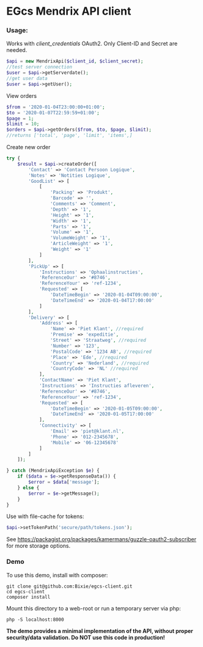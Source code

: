EGcs Mendrix API client
===

### Usage:

Works with _client_credentials_ OAuth2. Only Client-ID and Secret are needed.

```php
$api = new MendrixApi($client_id, $client_secret);
//test server connection
$user = $api->getServerdate();
//get user data
$user = $api->getUser();
```

View orders

```php
$from = '2020-01-04T23:00:00+01:00';
$to = '2020-01-07T22:59:59+01:00';
$page = 1;
$limit = 10;
$orders = $api->getOrders($from, $to, $page, $limit);
//returns ['total', 'page', 'limit', 'items',]
```

Create new order

```php
try {
    $result = $api->createOrder([
        'Contact' => 'Contact Persoon Logique',
        'Notes' => 'Notities Logique',
        'GoodList' => [
            [
                'Packing' => 'Produkt',
                'Barcode' => '',
                'Comments' => 'Comment',
                'Depth' => '1',
                'Height' => '1',
                'Width' => '1',
                'Parts' => '1',
                'Volume' => '1',
                'VolumeWeight' => '1',
                'ArticleWeight' => '1',
                'Weight' => '1'
            ]
        ],
        'PickUp' => [
            'Instructions' => 'Ophaalinstructies',
            'ReferenceOur' => '#8746',
            'ReferenceYour' => 'ref-1234',
            'Requested' => [
                'DateTimeBegin' => '2020-01-04T09:00:00',
                'DateTimeEnd' => '2020-01-04T17:00:00'
            ]
        ],
        'Delivery' => [
            'Address' => [
                'Name' => 'Piet Klant', //required
                'Premise' => 'expeditie',
                'Street' => 'Straatweg', //required
                'Number' => '123',
                'PostalCode' => '1234 AB', //required
                'Place' => 'Ede', //required
                'Country' => 'Nederland', //required
                'CountryCode' => 'NL' //required
            ],
            'ContactName' => 'Piet Klant',
            'Instructions' => 'Instructies afleveren',
            'ReferenceOur' => '#8746',
            'ReferenceYour' => 'ref-1234',
            'Requested' => [
                'DateTimeBegin' => '2020-01-05T09:00:00',
                'DateTimeEnd' => '2020-01-05T17:00:00'
            ],
            'Connectivity' => [
                'Email' => 'piet@klant.nl',
                'Phone' => '012-2345678',
                'Mobile' => '06-12345678'
            ]
        ]
    ]);

} catch (MendrixApiException $e) {
    if ($data = $e->getResponseData()) {
        $error = $data['message'];
    } else {
        $error = $e->getMessage();
    }
}

```

Use with file-cache for tokens:

```php
$api->setTokenPath('secure/path/tokens.json');
```

See https://packagist.org/packages/kamermans/guzzle-oauth2-subscriber for more storage options.


### Demo

To use this demo, install with composer:

```
git clone git@github.com:Bixie/egcs-client.git
cd egcs-client
composer install
```

Mount this directory to a web-root or run a temporary server via php:

```
php -S localhost:8000
```

**The demo provides a minimal implementation of the API, without proper security/data validation. Do NOT use this code in production!**

